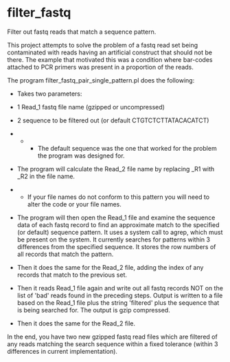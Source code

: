 # filter_fastq
Filter out fastq reads that match a sequence pattern.

This project attempts to solve the problem of a fastq read set being contaminated with reads having an artificial construct that should not be there. The example that motivated this was a condition where bar-codes attached to PCR primers was present in a proportion of the reads.

The program filter_fastq_pair_single_pattern.pl does the following:
- Takes two parameters:
- 1 Read_1 fastq file name (gzipped or uncompressed)
- 2 sequence to be filtered out (or default CTGTCTCTTATACACATCT)
- - - The default sequence was the one that worked for the problem the program was designed for.

- The program will calculate the Read_2 file name by replacing _R1 with _R2 in the file name.
- - If your file names do not conform to this pattern you will need to alter the code or your file names.

- The program will then open the Read_1 file and examine the sequence data of each fastq record to find an approximate match to the specified (or default) sequence pattern. It uses a system call to agrep, which must be present on the system. It currently searches for patterns within 3 differences from the specified sequence. It stores the row numbers of all records that match the pattern.

- Then it does the same for the Read_2 file, adding the index of any records that match to the previous set.

- Then it reads Read_1 file again and write out all fastq records NOT on the list of 'bad' reads found in the preceding steps. Output is written to a file based on the Read_1 file plus the string 'filtered' plus the sequence that is being searched for. The output is gzip compressed.

- Then it does the same for the Read_2 file. 

In the end, you have two new gzipped fastq read files which are filtered of any reads matching the search sequence within a fixed tolerance (within 3 differences in current implementation). 
